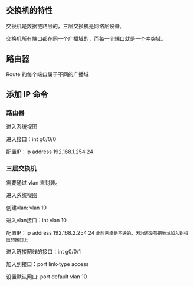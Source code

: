 ## 交换机的特性
交换机是数据链路层的，三层交换机是网络层设备。

交换机所有端口都在同一个广播域的，而每一个端口就是一个冲突域。

## 路由器
Route 的每个端口属于不同的广播域

## 添加 IP 命令
### 路由器
进入系统视图

进入接口：int g0/0/0

配置IP：ip address 192.168.1.254 24

### 三层交换机
需要通过 vlan 来封装。

进入系统视图

创建vlan: vlan 10

进入vlan接口：int vlan 10

配置IP：ip address 192.168.2.254 24 `此时网络是不通的，因为还没有把地址加入到相应的接口上`

进入链接网线的接口：int g0/0/1

加入到接口：port link-type access

设置默认网口: port default vlan 10
